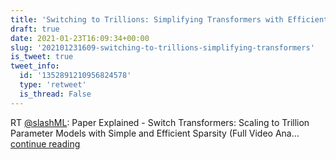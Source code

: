 ```yaml
---
title: 'Switching to Trillions: Simplifying Transformers with Efficient Sparsity'
draft: true
date: 2021-01-23T16:09:34+00:00
slug: '202101231609-switching-to-trillions-simplifying-transformers'
is_tweet: true
tweet_info:
  id: '1352891210956824578'
  type: 'retweet'
  is_thread: False
---
```




RT [@slashML](https://x.com/slashML): Paper Explained - Switch Transformers: Scaling to Trillion Parameter Models with Simple and Efficient Sparsity (Full Video Ana… [continue reading](https://x.com/sytelus/status/1352891210956824578)
